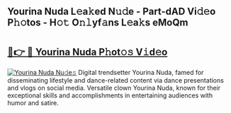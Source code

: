 ## Yourina Nuda L𝚎a𝚔ed N𝚞𝚍e - Part-dAD Vi𝚍𝚎o P𝚑𝚘tos - H𝚘𝚝 O𝚗𝚕yf𝚊ns L𝚎a𝚔s eMoQm

# <h2><a href="http://kfdsy6.oniu.top/?m=Yourina+Nuda">🔗👉 🔴 Yourina Nuda P𝚑ot𝚘𝚜 V𝚒d𝚎o</a></h2>

[![Yourina Nuda Nu𝚍e𝚜](https://i.imgur.com/0qMVB7G.gif)](http://kfdsy6.oniu.top/?m=Yourina+Nuda)
Digital trendsetter Yourina Nuda, famed for disseminating lifestyle and dance-related content via dance presentations and vlogs on social media. Versatile clown Yourina Nuda, known for their exceptional skills and accomplishments in entertaining audiences with humor and satire.  
